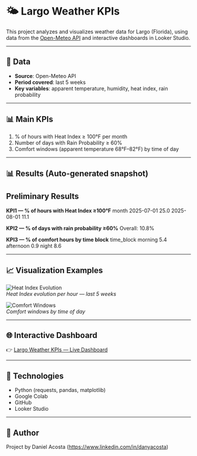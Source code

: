 # 🌤️ Largo Weather KPIs

This project analyzes and visualizes weather data for Largo (Florida), using data from the [Open-Meteo API](https://open-meteo.com) and interactive dashboards in Looker Studio.

---

## 📂 Data
- **Source**: Open-Meteo API  
- **Period covered**: last 5 weeks  
- **Key variables**: apparent temperature, humidity, heat index, rain probability  

---

## 📊 Main KPIs
1. % of hours with Heat Index ≥ 100°F per month  
2. Number of days with Rain Probability ≥ 60%  
3. Comfort windows (apparent temperature 68°F–82°F) by time of day  

---

## 📊 Results (Auto-generated snapshot)

 ## Preliminary Results

**KPI1 — % of hours with Heat Index ≥100°F**
month
2025-07-01    25.0
2025-08-01    11.1

**KPI2 — % of days with rain probability ≥60%**
Overall: 10.8%

**KPI3 — % of comfort hours by time block**
time_block
morning      5.4
afternoon    0.9
night        8.6

---

## 📈 Visualization Examples
![Heat Index Evolution](charts/heat_index_line.png)  
*Heat Index evolution per hour — last 5 weeks*

![Comfort Windows](charts/comfort_bars.png)  
*Comfort windows by time of day*

---

## 🌐 Interactive Dashboard
👉 [Largo Weather KPIs — Live Dashboard](https://lookerstudio.google.com/your-link-here)

---

## 🚀 Technologies
- Python (requests, pandas, matplotlib)  
- Google Colab  
- GitHub  
- Looker Studio  

---

## 👤 Author
Project by Daniel Acosta (https://www.linkedin.com/in/danyacosta)  

 
        
